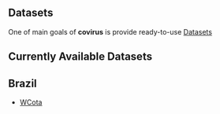 
## Datasets

One of main goals of **covirus** is provide ready-to-use [Datasets](https://github.com/maricatovictor/covirus/blob/master/covirus/data/dataset.py)

## Currently Available Datasets

## Brazil
* [WCota](https://github.com/wcota/covid19br)